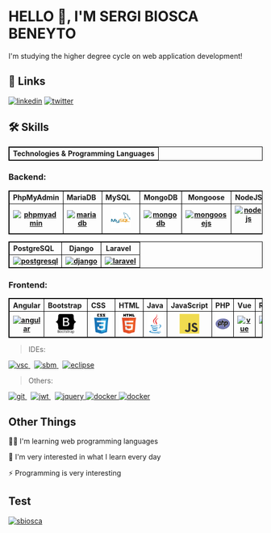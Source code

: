 

# HELLO 👋, I'M SERGI BIOSCA BENEYTO

I'm studying the higher degree cycle on web application development!


## 🔗 Links
[![linkedin](https://img.shields.io/badge/linkedin-0A66C2?style=for-the-badge&logo=linkedin&logoColor=white)](https://www.linkedin.com/in/sergi-biosca-beneyto-6555a0224)
[![twitter](https://img.shields.io/badge/twitter-1DA1F2?style=for-the-badge&logo=twitter&logoColor=white)](https://twitter.com/)


## 🛠 Skills
<table style="border: 1px solid black; width: 100%; text-align: center;">
  <tr style="border: 1px solid black;">
    <th COLSPAN=3 style="border: 1px solid black;">Technologies & Programming Languages</th>
  </tr>
</table>

### Backend:
  <p>
  <table style="border: 1px solid black; width: 100%; text-align: center;">
  <tr style="border: 1px solid black;">
    <th COLSPAN=3 style="border: 1px solid black;">PhpMyAdmin</th>
    <th COLSPAN=3 style="border: 1px solid black;">MariaDB&nbsp;</th>
    <th COLSPAN=3 style="border: 1px solid black;">MySQL&nbsp;&nbsp;&nbsp;</th>
    <th COLSPAN=3 style="border: 1px solid black;">MongoDB</th>
    <th COLSPAN=3 style="border: 1px solid black;">Mongoose</th>
    <th COLSPAN=3 style="border: 1px solid black;">NodeJS</th>
    <th COLSPAN=3 style="border: 1px solid black;">Express</th>
  </tr>
   <tr style="border: 1px solid black;">
     <th COLSPAN=3 style="border: 1px solid black;"><a href="https://www.phpmyadmin.net/" target="_blank" rel="noreferrer"> <img src="https://upload.wikimedia.org/wikipedia/commons/thumb/4/4f/PhpMyAdmin_logo.svg/1200px-PhpMyAdmin_logo.svg.png" alt="phpmyadmin" width="40" height="40"/> </a></th>
    <th COLSPAN=3 style="border: 1px solid black;"><a href="https://mariadb.org/" target="_blank" rel="noreferrer"> <img src="https://www.vectorlogo.zone/logos/mariadb/mariadb-icon.svg" alt="mariadb" width="40" height="40"/> </a></th>
     <th COLSPAN=3 style="border: 1px solid black;"><a href="https://www.mysql.com/" target="_blank" rel="noreferrer"> <img src="https://raw.githubusercontent.com/devicons/devicon/master/icons/mysql/mysql-original-wordmark.svg" alt="mysql" width="40" height="40"/> </a></th>
     <th COLSPAN=3 style="border: 1px solid black;"><a href="https://www.mongodb.com/" target="_blank" rel="noreferrer"> <img src="https://img.icons8.com/color/452/mongodb.png" alt="mongodb" width="40" height="40"/> </a></th>
     <th COLSPAN=3 style="border: 1px solid black;"><a href="https://mongoosejs.com/" target="_blank" rel="noreferrer"> <img src="https://miro.medium.com/max/1050/1*acfAKaDI7uv5GyFnJmiPhA.png" alt="mongoosejs" width="100" height="40"/> </a></th>
     <th COLSPAN=3 style="border: 1px solid black;"><a href="https://nodejs.org/en/" target="_blank" rel="noreferrer"> <img src="https://www.vectorlogo.zone/logos/nodejs/nodejs-ar21.png" alt="nodejs" width="70" height="40"/> </a>&nbsp;</th>
     <th COLSPAN=3 style="border: 1px solid black;"><a href="https://expressjs.com/es/" target="_blank" rel="noreferrer"> <img src="https://res.cloudinary.com/practicaldev/image/fetch/s--YbV36HLj--/c_imagga_scale,f_auto,fl_progressive,h_420,q_auto,w_1000/https://dev-to-uploads.s3.amazonaws.com/i/hpg6if7btrwilqkidqbe.png" alt="express" width="100" height="40"/> </a></th>
  </tr>
</table>
<table style="border: 1px solid black; width: 100%; text-align: center;">
  <tr style="border: 1px solid black;">
    <th COLSPAN=3 style="border: 1px solid black;">PostgreSQL&nbsp;&nbsp;</th>
    <th COLSPAN=3 style="border: 1px solid black;">Django</th>
    <th COLSPAN=3 style="border: 1px solid black;">Laravel&nbsp;&nbsp;</th>
  </tr>
   <tr style="border: 1px solid black;">
    <th COLSPAN=3 style="border: 1px solid black;"><a href="https://www.postgresql.org/" target="_blank" rel="noreferrer"> <img src="https://upload.wikimedia.org/wikipedia/commons/thumb/2/29/Postgresql_elephant.svg/1200px-Postgresql_elephant.svg.png" alt="postgresql" width="40" height="40"/> </a></th>
     <th COLSPAN=3 style="border: 1px solid black;"><a href="https://www.djangoproject.com/" target="_blank" rel="noreferrer"> <img src="https://upload.wikimedia.org/wikipedia/commons/thumb/7/75/Django_logo.svg/2560px-Django_logo.svg.png" alt="django" width="70" height="40"/> </a></th>
     <th COLSPAN=3 style="border: 1px solid black;"><a href="https://laravel.com/" target="_blank" rel="noreferrer"> <img src="https://upload.wikimedia.org/wikipedia/commons/thumb/9/9a/Laravel.svg/1200px-Laravel.svg.png" alt="laravel" width="40" height="40"/> </a></th>
     
  </tr>
</table>
  </p>
  
### Frontend:
  <p>
  <table style="border: 1px solid black; width: 100%; text-align: center;">
  <tr style="border: 1px solid black;">
    <th COLSPAN=3 style="border: 1px solid black;">Angular</th>
    <th COLSPAN=3 style="border: 1px solid black;">Bootstrap&nbsp;</th>
    <th COLSPAN=3 style="border: 1px solid black;">CSS&nbsp;&nbsp;&nbsp;</th>
    <th COLSPAN=3 style="border: 1px solid black;">HTML</th>
    <th COLSPAN=3 style="border: 1px solid black;">Java</th>
    <th COLSPAN=3 style="border: 1px solid black;">JavaScript</th>
    <th COLSPAN=3 style="border: 1px solid black;">PHP</th>
    <th COLSPAN=3 style="border: 1px solid black;">Vue</th>
    <th COLSPAN=3 style="border: 1px solid black;">React</th>
  </tr>
   <tr style="border: 1px solid black;">
     <th COLSPAN=3 style="border: 1px solid black;"><a href="https://angular.io/" target="_blank" rel="noreferrer"> <img src="https://upload.wikimedia.org/wikipedia/commons/thumb/c/cf/Angular_full_color_logo.svg/2048px-Angular_full_color_logo.svg.png" alt="angular" width="40" height="40"/> </a></th>
    <th COLSPAN=3 style="border: 1px solid black;"><a href="https://getbootstrap.com" target="_blank" rel="noreferrer"> <img src="https://raw.githubusercontent.com/devicons/devicon/master/icons/bootstrap/bootstrap-plain-wordmark.svg" alt="bootstrap" width="40" height="40"/> </a></th>
     <th COLSPAN=3 style="border: 1px solid black;"><a href="https://www.w3schools.com/css/" target="_blank" rel="noreferrer"> <img src="https://raw.githubusercontent.com/devicons/devicon/master/icons/css3/css3-original-wordmark.svg" alt="css3" width="40" height="40"/> </a></th>
     <th COLSPAN=3 style="border: 1px solid black;"> <a href="https://www.w3.org/html/" target="_blank" rel="noreferrer"> <img src="https://raw.githubusercontent.com/devicons/devicon/master/icons/html5/html5-original-wordmark.svg" alt="html5" width="40" height="40"/> </a></th>
     <th COLSPAN=3 style="border: 1px solid black;"><a href="https://www.java.com" target="_blank" rel="noreferrer"> <img src="https://raw.githubusercontent.com/devicons/devicon/master/icons/java/java-original.svg" alt="java" width="40" height="40"/> </a></th>
     <th COLSPAN=3 style="border: 1px solid black;"><a href="https://www.javascript.com/" target="_blank" rel="noreferrer"> <img src="https://raw.githubusercontent.com/devicons/devicon/master/icons/javascript/javascript-original.svg" alt="javascript" width="40" height="40"/> </a></th>
     <th COLSPAN=3 style="border: 1px solid black;"><a href="https://www.php.net" target="_blank" rel="noreferrer"> <img src="https://raw.githubusercontent.com/devicons/devicon/master/icons/php/php-original.svg" alt="php" width="40" height="40"/> </a></th>
     <th COLSPAN=3 style="border: 1px solid black;"> <a href="https://www.vuejs.org" target="_blank" rel="noreferrer"> <img src="https://vuejs.org/images/logo.png" alt="vue" width="40" height="40"/> </a></th>
     <th COLSPAN=3 style="border: 1px solid black;"><a href="https://es.reactjs.org" target="_blank" rel="noreferrer"> <img src="https://w7.pngwing.com/pngs/403/269/png-transparent-react-react-native-logos-brands-in-colors-icon-thumbnail.png" alt="react" width="40" height="40"/> </a></th>
  </tr>
</table>
  </p>

>IDEs:
  <p>
  <a href="https://code.visualstudio.com/" target="_blank" rel="noreferrer"> <img src="https://upload.wikimedia.org/wikipedia/commons/thumb/9/9a/Visual_Studio_Code_1.35_icon.svg/2048px-Visual_Studio_Code_1.35_icon.svg.png" alt="vsc" width="30" height="30"/> </a> &nbsp;
  <a href="https://www.sublimetext.com/" target="_blank" rel="noreferrer"> <img src="https://cdn.worldvectorlogo.com/logos/sublime-text.svg" alt="sbm" width="30" height="30"/> </a> &nbsp;
  <a href="https://www.eclipse.org/" target="_blank" rel="noreferrer"> <img src="https://img.utdstc.com/icon/3c7/fcf/3c7fcf4930fa9402c22cee35e03fe9fcf9e8e47c9381d6b9e6922d71ee2e067a:200" alt="eclipse" width="30" height="30"/> </a>
  </p>
  
>Others:
  <p>
  <a href="https://git-scm.com/" target="_blank" rel="noreferrer"> <img src="https://www.vectorlogo.zone/logos/git-scm/git-scm-icon.svg" alt="git" width="40" height="40"/> </a> &nbsp;
  <a href="https://jwt.io/" target="_blank" rel="noreferrer"> <img src="http://jwt.io/img/logo-asset.svg" alt="jwt" width="50" height="50"/> </a>
  &nbsp;
  <a href="https://jquery.com/" target="_blank" rel="noreferrer"> <img src="https://icons-for-free.com/download-icon-jquery+icon-1320185152994214115_512.png" alt="jquery" width="40" height="40"/> </a>
  <a href="https://docker.com/" target="_blank" rel="noreferrer"> <img src="https://www.proficom.de/blog//app/uploads/2018/09/Docker.png" alt="docker" width="70" height="40"/> </a>
  <a href="https://jenkins.io/" target="_blank" rel="noreferrer"> <img src="https://img2.freepng.es/20180515/zxe/kisspng-jenkins-docker-continuous-delivery-installation-so-5afa799e222331.1197773615263645741398.jpg" alt="docker" width="40" height="40"/> </a>
  </p>


## Other Things
👩‍💻 I'm learning web programming languages

🧠 I'm very interested in what I learn every day

⚡️ Programming is very interesting

## Test

<p align="left"> <a href="https://github.com/ryo-ma/github-profile-trophy"><img src="https://github-profile-trophy.vercel.app/?username=sbiosca" alt="sbiosca" /></a> </p>

